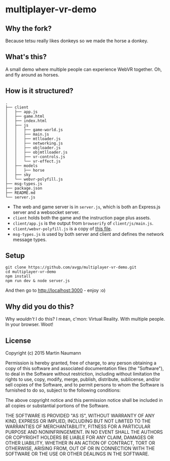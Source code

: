# multiplayer-vr-demo

## Why the fork?

Because tetsu really likes donkeys so we made the horse a donkey.

## What's this?

A small demo where multiple people can experience WebVR together.
Oh, and fly around as horses.

## How is it structured?

```
.
├── client
│   ├── app.js
│   ├── game.html
│   ├── index.html
│   ├── js
│   │   ├── game-world.js
│   │   ├── main.js
│   │   ├── mtlloader.js
│   │   ├── networking.js
│   │   ├── objloader.js
│   │   ├── objmtlloader.js
│   │   ├── vr-controls.js
│   │   └── vr-effect.js
│   ├── models
│   │   ├── horse
│   ├── sky
│   └── webvr-polyfill.js
├── msg-types.js
├── package.json
├── README.md
└── server.js
```

* The web and game server is in `server.js`, which is both an Express.js server and a websocket server.
* `client` holds both the game and the instruction page plus assets.
* `client/app.js` is the output from `browserify` of `client/js/main.js`.
* `client/webvr-polyfill.js` is a copy of [this file](https://github.com/borismus/webvr-polyfill/blob/3f477966abd594f37914c925d165c8fc8b2f05da/build/webvr-polyfill.js).
* `msg-types.js` is used by both server and client and defines the network message types.

## Setup

```
git clone https://github.com/avgp/multiplayer-vr-demo.git
cd multiplayer-vr-demo
npm install
npm run dev & node server.js
```

And then go to [http://localhost:3000](http://localhost:3000) - enjoy :o)

## Why did you do this?

Why *wouldn't* I do this? I mean, c'mon: Virtual Reality. With multiple people. In your browser. Woot!

## License

Copyright (c) 2015 Martin Naumann

Permission is hereby granted, free of charge, to any person obtaining a copy
of this software and associated documentation files (the "Software"), to deal
in the Software without restriction, including without limitation the rights
to use, copy, modify, merge, publish, distribute, sublicense, and/or sell
copies of the Software, and to permit persons to whom the Software is
furnished to do so, subject to the following conditions:

The above copyright notice and this permission notice shall be included in
all copies or substantial portions of the Software.

THE SOFTWARE IS PROVIDED "AS IS", WITHOUT WARRANTY OF ANY KIND, EXPRESS OR
IMPLIED, INCLUDING BUT NOT LIMITED TO THE WARRANTIES OF MERCHANTABILITY,
FITNESS FOR A PARTICULAR PURPOSE AND NONINFRINGEMENT.  IN NO EVENT SHALL THE
AUTHORS OR COPYRIGHT HOLDERS BE LIABLE FOR ANY CLAIM, DAMAGES OR OTHER
LIABILITY, WHETHER IN AN ACTION OF CONTRACT, TORT OR OTHERWISE, ARISING FROM,
OUT OF OR IN CONNECTION WITH THE SOFTWARE OR THE USE OR OTHER DEALINGS IN
THE SOFTWARE.
